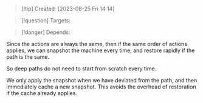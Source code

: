 
>[!tip] Created: [2023-08-25 Fri 14:14]

>[!question] Targets: 

>[!danger] Depends: 

Since the actions are always the same, then if the same order of actions applies, we can snapshot the machine every time, and restore rapidly if the path is the same.

So deep paths do not need to start from scratch every time.

We only apply the snapshot when we have deviated from the path, and then immediately cache a new snapshot.  This avoids the overhead of restoration if the cache already applies.